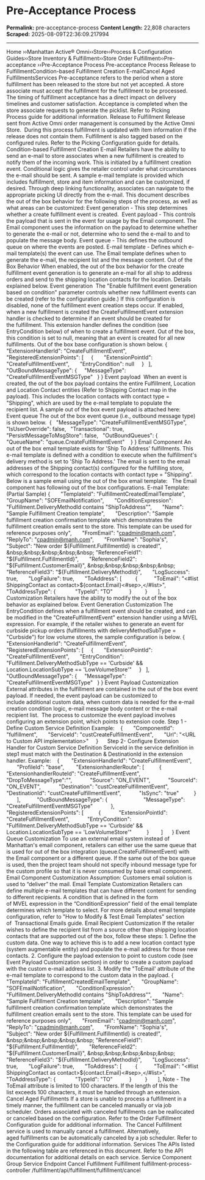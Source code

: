 # Pre-Acceptance Process

**Permalink:** pre-acceptance-process
**Content Length:** 22,808 characters
**Scraped:** 2025-08-09T22:36:09.217994

---

Home &rsaquo;&rsaquo;Manhattan Active® Omni&rsaquo;&rsaquo;Store&rsaquo;&rsaquo;Process & Configuration Guides&rsaquo;&rsaquo;Store Inventory & Fulfillment&rsaquo;&rsaquo;Store Order Fulfillment&rsaquo;&rsaquo;Pre-acceptance ››Pre-Acceptance Process Pre-acceptance Process Release to FulfillmentCondition-based Fulfillment Creation E-mailCancel Aged FulfillmentsServices Pre-acceptance refers to&nbsp;the period when&nbsp;a store fulfillment has&nbsp;been&nbsp;released&nbsp;to the store but&nbsp;not yet accepted.&nbsp;A store associate must accept the fulfillment for the fulfillment to be processed. The timing of fulfillment acceptance has a direct impact on delivery timelines and customer satisfaction. Acceptance is completed when the store associate requests to generate the picklist. Refer to&nbsp;Picking Process&nbsp;guide for additional information. Release to Fulfillment Release sent&nbsp;from Active Omni order management is consumed by the Active Omni Store.&nbsp; During this process fulfillment is updated with item information if the release does not contain them. Fulfillment is also tagged based on the configured rules. Refer to the Picking Configuration guide for details. Condition-based Fulfillment Creation E-mail Retailers have the ability to send an e-mail to store associates when a new fulfillment is created to notify them of the incoming work. This is initiated by a fulfillment creation event. Conditional logic gives the retailer control under what circumstances the e-mail should be sent.&nbsp;A sample e-mail template is provided which includes fulfillment, store and item information and can be customized, if desired. Through deep linking functionality, associates can navigate to the appropriate picking UI directly from the e-mail. This document describes the out of the box behavior for the following steps of the process, as well as what areas can be customized: Event generation - This step determines whether a create fulfillment event is created.&nbsp; Event payload - This controls the payload that is sent in the event for usage by the Email component. The Email component uses the information on the payload to determine whether to generate the e-mail or not, determine who to send the e-mail to and to populate the message body. Event queue - This defines the outbound queue on where the events are posted. E-mail template - Defines which e-mail template(s) the event can use.&nbsp;The Email template defines when to generate the e-mail, the recipient&nbsp;list and the message content. Out of the Box Behavior When enabled, the out of the box behavior for the create fulfillment event generation is to generate an e-mail for all ship to address orders and send to the&nbsp;shipping location contacts for the location. Details explained below. Event generation&nbsp; The "Enable fulfillment event generation based on condition" parameter controls whether new fulfillment events can be created (refer to the configuration guide.) If this configuration is disabled, none of the fulfillment event creation steps occur. If enabled, when a new fulfillment is created the&nbsp;CreateFulfillmentEvent&nbsp;extension handler is checked to determine if an event should be created for the&nbsp;fulfillment. This extension handler defines the condition (see EntryCondition below)&nbsp;of when to create a fulfillment event. Out of the box, this&nbsp;condition is set to null, meaning&nbsp;that an event is created for all new fulfillments. Out of the box base configuration is shown below. { &nbsp; "ExtensionHandlerId": "CreateFulfillmentEvent", &nbsp; "RegisteredExtensionPoints": [ &nbsp; &nbsp; { &nbsp; &nbsp; &nbsp; "ExtensionPointId": "CreateFulfillmentEvent", &nbsp; &nbsp; &nbsp; "EntryCondition": null &nbsp; &nbsp; } &nbsp; ], &nbsp; "OutBoundMessageType": { &nbsp; &nbsp; "MessageType": "CreateFulfillmentEventMSGType" &nbsp; } } Event payload&nbsp; When an event is created, the out of the box payload contains the entire Fulfillment, Location and Location Contact entities (Refer to Shipping Contact map in the payload). This&nbsp;includes&nbsp;the location contacts with contact type = "Shipping", which are used by the e-mail template to populate the recipient&nbsp;list. A sample out of the box event payload is attached here: &nbsp; Event queue The out of the box event queue (i.e., outbound message type) is shown below.&nbsp; { &nbsp; "MessageType": "CreateFulfillmentEventMSGType", &nbsp; "IsUserOverride": false, &nbsp; "Transactional": true, &nbsp; "PersistMessageToMsgStore": false, &nbsp; "OutBoundQueues": { &nbsp; &nbsp; "QueueName": "queue.CreateFulfillmentEvent" &nbsp; &nbsp;} } Email Component An out of the box email template exists&nbsp;for&nbsp;'Ship To Address' fulfillments. This e-mail template is defined with a condition to execute when the fulfillment's delivery method is set to 'Ship To Address.' The email is sent to the email addresses of the Shipping contact(s) configured for&nbsp;the fulfilling store, which correspond to the location contacts with contact type = "Shipping".&nbsp; Below is a sample email using the out of the box email template: &nbsp; The Email component has following out of the box configurations. E-mail Template: (Partial Sample) { &nbsp;&nbsp;&nbsp;&nbsp;&nbsp; "TemplateId": "FulfillmentCreatedEmailTemplate", &nbsp;&nbsp;&nbsp;&nbsp;&nbsp; "GroupName": "SOFEmailNotification", &nbsp;&nbsp;&nbsp;&nbsp;&nbsp; "ConditionExpression": "Fulfillment.DeliveryMethodId contains \"ShipToAddress\"", &nbsp;&nbsp;&nbsp;&nbsp;&nbsp; "Name": "Sample Fulfillment Creation template", &nbsp;&nbsp;&nbsp;&nbsp;&nbsp; "Description": "Sample fulfillment creation confirmation template which demonstrates the fulfillment creation emails sent to the store. This template can be used for reference purposes only", &nbsp;&nbsp;&nbsp;&nbsp;&nbsp; "FromEmail": "cpadmin@manh.com", &nbsp;&nbsp;&nbsp;&nbsp;&nbsp; "ReplyTo": "cpadmin@manh.com", &nbsp;&nbsp;&nbsp;&nbsp;&nbsp; "FromName": "Sophia's", &nbsp;&nbsp;&nbsp;&nbsp;&nbsp; "Subject": "New order ${Fulfillment.FulfillmentId} is created!", &nbsp;&nbsp;&nbsp;&nbsp;&nbsp; "ReferenceField1": "${Fulfillment.FulfillmentId}", &nbsp;&nbsp;&nbsp;&nbsp;&nbsp; "ReferenceField2": "${Fulfillment.CustomerEmail}", &nbsp;&nbsp;&nbsp;&nbsp;&nbsp; "ReferenceField3": "${Fulfillment.DeliveryMethodId}", &nbsp;&nbsp;&nbsp;&nbsp;&nbsp; "LogSuccess": true, &nbsp;&nbsp;&nbsp;&nbsp;&nbsp; "LogFailure": true, &nbsp;&nbsp;&nbsp;&nbsp;&nbsp; "ToAddress": [ &nbsp;&nbsp;&nbsp;&nbsp;&nbsp;&nbsp;&nbsp; { &nbsp;&nbsp;&nbsp;&nbsp;&nbsp;&nbsp;&nbsp;&nbsp;&nbsp; "ToEmail": "&lt;#list ShippingContact as contact&gt;${contact.Email}&lt;#sep&gt;,&lt;/#list&gt;", &nbsp;&nbsp;&nbsp;&nbsp;&nbsp;&nbsp;&nbsp;&nbsp;&nbsp; "ToAddressType": { &nbsp;&nbsp;&nbsp;&nbsp;&nbsp;&nbsp;&nbsp;&nbsp;&nbsp;&nbsp;&nbsp; "TypeId": "TO" &nbsp;&nbsp;&nbsp;&nbsp;&nbsp;&nbsp;&nbsp;&nbsp;&nbsp; } &nbsp;&nbsp;&nbsp;&nbsp;&nbsp;&nbsp;&nbsp; } &nbsp;&nbsp;&nbsp;&nbsp;&nbsp; ], &nbsp; Customization Retailers have the ability to&nbsp;modify the out of the box behavior as explained below. Event Generation Customization The EntryCondition defines when a fulfillment event should be created, and&nbsp;can be modified in the "CreateFulfillmentEvent"&nbsp;extension handler using a MVEL expression. For example, if the retailer wishes to generate an event for curbside pickup orders (fulfillments with deliveryMethodSubType = "Curbside") for low volume stores, the sample configuration is below. { &nbsp; "ExtensionHandlerId": "CreateFulfillmentEvent", &nbsp; "RegisteredExtensionPoints": [ &nbsp; &nbsp; { &nbsp; &nbsp; &nbsp; "ExtensionPointId": "CreateFulfillmentEvent", &nbsp; &nbsp; &nbsp; "EntryCondition": "Fulfillment.DeliveryMethodSubType == 'Curbside'&nbsp;&& Location.LocationSubType == 'LowVolumeStore'" &nbsp; &nbsp; } &nbsp; ], &nbsp; "OutBoundMessageType": { &nbsp; &nbsp; "MessageType": "CreateFulfillmentEventMSGType" &nbsp; } } Event Payload&nbsp;Customization External attributes in the fulfillment are&nbsp;contained in the out of the box event payload. If needed, the event payload can be customized&nbsp;to include&nbsp;additional custom data, when custom data is needed for the e-mail creation condition logic, e-mail message body content or the e-mail recipient list.&nbsp; The process&nbsp;to customize the event payload involves configuring an extension point, which points to extension code. Step 1 - Define Custom Service Definition Example:&nbsp; &nbsp; { &nbsp;&nbsp;&nbsp;&nbsp;&nbsp; "ComponentId": "fulfillment", &nbsp;&nbsp;&nbsp;&nbsp;&nbsp; "ServiceId": "custCreateFulfillmentEvent", &nbsp;&nbsp;&nbsp;&nbsp;&nbsp; "Url": "&lt;URL to Custom API implementation&gt;" &nbsp;&nbsp;&nbsp; }&nbsp;&nbsp;&nbsp; &nbsp; Step 2- Configure Extension Handler for Custom Service Definition ServiceId in the service definition in step1 must match with the Destination & DestinationId in the extension handler. Example: &nbsp; &nbsp;{ &nbsp;&nbsp;&nbsp;&nbsp;&nbsp;&nbsp; "ExtensionHandlerId": "CreateFulfillmentEvent", &nbsp;&nbsp;&nbsp;&nbsp;&nbsp;&nbsp; "ProfileId": "base", &nbsp;&nbsp;&nbsp;&nbsp;&nbsp;&nbsp; "ExtensionhandlerRoute": [ &nbsp;&nbsp;&nbsp;&nbsp;&nbsp;&nbsp;&nbsp;&nbsp; { &nbsp;&nbsp;&nbsp;&nbsp;&nbsp;&nbsp;&nbsp;&nbsp;&nbsp;&nbsp; "ExtensionhandlerRouteId": "CreateFulfillmentEvent", &nbsp;&nbsp;&nbsp;&nbsp;&nbsp;&nbsp;&nbsp;&nbsp;&nbsp;&nbsp; "DropToMessageType":"", &nbsp;&nbsp;&nbsp;&nbsp;&nbsp;&nbsp;&nbsp;&nbsp;&nbsp;&nbsp; "Source": "ON_EVENT", &nbsp;&nbsp;&nbsp;&nbsp;&nbsp;&nbsp;&nbsp;&nbsp;&nbsp;&nbsp; "SourceId": "ON_EVENT", &nbsp;&nbsp;&nbsp;&nbsp;&nbsp;&nbsp;&nbsp;&nbsp;&nbsp;&nbsp; "Destination": "custCreateFulfillmentEvent", &nbsp;&nbsp;&nbsp;&nbsp;&nbsp;&nbsp;&nbsp;&nbsp;&nbsp;&nbsp; "DestinationId": "custCreateFulfillmentEvent", &nbsp;&nbsp;&nbsp;&nbsp;&nbsp;&nbsp;&nbsp;&nbsp;&nbsp;&nbsp; "IsSync": "true" &nbsp;&nbsp;&nbsp;&nbsp;&nbsp;&nbsp;&nbsp;&nbsp; } &nbsp;&nbsp;&nbsp;&nbsp;&nbsp;&nbsp; ], &nbsp;&nbsp;&nbsp;&nbsp;&nbsp;&nbsp;&nbsp; &nbsp; "OutBoundMessageType": { &nbsp;&nbsp;&nbsp;&nbsp;&nbsp;&nbsp;&nbsp;&nbsp;&nbsp;&nbsp;&nbsp;&nbsp;&nbsp;&nbsp;&nbsp;&nbsp;&nbsp;&nbsp;&nbsp;&nbsp;&nbsp;&nbsp; "MessageType": "CreateFulfillmentEventMSGType" &nbsp;&nbsp;&nbsp;&nbsp;&nbsp;&nbsp;&nbsp; &nbsp;&nbsp; }, &nbsp;&nbsp;&nbsp;&nbsp;&nbsp;&nbsp; "RegisteredExtensionPoints": [ &nbsp;&nbsp;&nbsp;&nbsp;&nbsp;&nbsp;&nbsp;&nbsp; { &nbsp;&nbsp;&nbsp;&nbsp;&nbsp;&nbsp;&nbsp;&nbsp;&nbsp;&nbsp; "ExtensionPointId": "CreateFulfillmentEvent", &nbsp;&nbsp;&nbsp;&nbsp;&nbsp;&nbsp;&nbsp;&nbsp;&nbsp;&nbsp; "EntryCondition": "Fulfillment.DeliveryMethodSubType == 'Curbside'&nbsp;&& Location.LocationSubType == 'LowVolumeStore'" &nbsp;&nbsp;&nbsp;&nbsp;&nbsp;&nbsp;&nbsp;&nbsp; } &nbsp;&nbsp;&nbsp;&nbsp;&nbsp;&nbsp; ] &nbsp;&nbsp;&nbsp;&nbsp; } Event Queue&nbsp;Customization To use an&nbsp;external email system instead of Manhattan's email component, retailers can either use the same queue that is used for out of the box integration (queue.CreateFulfillmentEvent) with the Email component&nbsp;or a&nbsp;different queue.&nbsp;If the same out of the box&nbsp;queue is used, then&nbsp;the project team should not specify inbound message type for the custom profile so that&nbsp;it is never consumed by base email component. Email Component&nbsp;Customization Assumption: Customers email solution is used&nbsp;to “deliver” the mail. Email Template Customization Retailers&nbsp;can define multiple&nbsp;e-mail templates that can have different content for sending to different recipients. A condition that is defined in the form of&nbsp;MVEL&nbsp;expression&nbsp;in the “ConditionExpression” field of the email template determines which template to select. For more details about email template configuration, refer to "How to Modify & Test Email Templates" section of&nbsp;&nbsp;Transactional Emails&nbsp;guide. Email Recipient Customization If the retailer wishes&nbsp;to define the recipient list from a source other than shipping location contacts that are supported out of the box, follow these steps: 1. Define the custom data. One way to achieve this is to add a new location contact type (system augmentable entity) and populate the e-mail address for those new contacts. 2. Configure the payload extension to point to custom code&nbsp;(see Event Payload Customization section) in order to create a custom payload with the custom e-mail address list. 3. Modify the "ToEmail' attribute of the e-mail template to correspond to the custom data in the payload. { &nbsp;&nbsp;&nbsp;&nbsp;&nbsp; "TemplateId": "FulfillmentCreatedEmailTemplate", &nbsp;&nbsp;&nbsp;&nbsp;&nbsp; "GroupName": "SOFEmailNotification", &nbsp;&nbsp;&nbsp;&nbsp;&nbsp; "ConditionExpression": "Fulfillment.DeliveryMethodId contains \"ShipToAddress\"", &nbsp;&nbsp;&nbsp;&nbsp;&nbsp; "Name": "Sample Fulfillment Creation template", &nbsp;&nbsp;&nbsp;&nbsp;&nbsp; "Description": "Sample fulfillment creation confirmation template which demonstrates the fulfillment creation emails sent to the store. This template can be used for reference purposes only", &nbsp;&nbsp;&nbsp;&nbsp;&nbsp; "FromEmail": "cpadmin@manh.com", &nbsp;&nbsp;&nbsp;&nbsp;&nbsp; "ReplyTo": "cpadmin@manh.com", &nbsp;&nbsp;&nbsp;&nbsp;&nbsp; "FromName": "Sophia's", &nbsp;&nbsp;&nbsp;&nbsp;&nbsp; "Subject": "New order ${Fulfillment.FulfillmentId} is created!", &nbsp;&nbsp;&nbsp;&nbsp;&nbsp; "ReferenceField1": "${Fulfillment.FulfillmentId}", &nbsp;&nbsp;&nbsp;&nbsp;&nbsp; "ReferenceField2": "${Fulfillment.CustomerEmail}", &nbsp;&nbsp;&nbsp;&nbsp;&nbsp; "ReferenceField3": "${Fulfillment.DeliveryMethodId}", &nbsp;&nbsp;&nbsp;&nbsp;&nbsp; "LogSuccess": true, &nbsp;&nbsp;&nbsp;&nbsp;&nbsp; "LogFailure": true, &nbsp;&nbsp;&nbsp;&nbsp;&nbsp; "ToAddress": [ &nbsp;&nbsp;&nbsp;&nbsp;&nbsp;&nbsp;&nbsp; { &nbsp;&nbsp;&nbsp;&nbsp;&nbsp;&nbsp;&nbsp;&nbsp;&nbsp; "ToEmail": "&lt;#list ShippingContact as contact&gt;${contact.Email}&lt;#sep&gt;,&lt;/#list&gt;", &nbsp;&nbsp;&nbsp;&nbsp;&nbsp;&nbsp;&nbsp;&nbsp;&nbsp; "ToAddressType": { &nbsp;&nbsp;&nbsp;&nbsp;&nbsp;&nbsp;&nbsp;&nbsp;&nbsp;&nbsp;&nbsp; "TypeId": "TO" &nbsp;&nbsp;&nbsp;&nbsp;&nbsp;&nbsp;&nbsp;&nbsp;&nbsp; } &nbsp;&nbsp;&nbsp;&nbsp;&nbsp;&nbsp;&nbsp; } &nbsp;&nbsp;&nbsp;&nbsp;&nbsp; ], Note - The ToEmail attribute is limited to 100 characters. If the length of this the list&nbsp;exceeds 100 characters, it must be handled through an extension. Cancel Aged Fulfillments If a&nbsp;store&nbsp;is unable to&nbsp;process a fulfillment&nbsp;in a timely manner, the fulfillment can be canceled manually or via job scheduler. Orders associated with canceled fulfillments&nbsp;can be reallocated or canceled based on the configuration. Refer to the Order Fulfillment Configuration&nbsp;guide for additional information.&nbsp; The Cancel Fulfillment service is used to manually cancel a fulfillment. Alternatively, aged&nbsp;fulfillments can be automatically canceled by a job scheduler. Refer to the&nbsp;Configuration guide for additional information. Services The&nbsp;APIs listed in the following table are referenced in this document. Refer to the API documentation for additional details on&nbsp;each service. Service Component Group Service Endpoint Cancel Fulfillment Fulfillment fulfillment-process-controller /fulfillment/api/fulfillment/fulfillment/cancel &nbsp; &nbsp;
